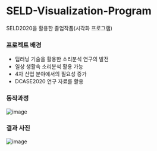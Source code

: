# SELD-Visualization-Program
SELD2020을 활용한 졸업작품(시각화 프로그램)

### 프로젝트 배경
 - 딥러닝 기술을 활용한 소리분석 연구의 발전
 - 일상 생활속 소리분석 활용 가능
 - 4차 산업 분야에서의 필요성 증가
 - DCASE2020 연구 자료를 활용

### 동작과정
![image](https://user-images.githubusercontent.com/62464515/125753454-cbd6385e-6cc0-4558-a7c7-4579b29dd128.png)



### 결과 사진
![image](https://user-images.githubusercontent.com/62464515/125752073-19b7d911-20cb-42a0-9f3d-5a3d53b5e2b3.png)

